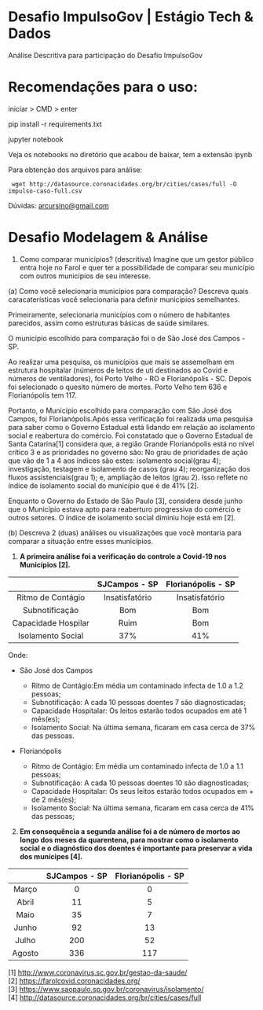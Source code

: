 # Desafio ImpulsoGov | Estágio Tech & Dados

Análise Descritiva para participação do Desafio ImpulsoGov



# Recomendações para o uso:

iniciar > CMD > enter

pip install -r requirements.txt

jupyter notebook

Veja os notebooks no diretório que acabou de baixar, tem a extensão ipynb

Para obtenção dos arquivos para análise:

```
 wget http://datasource.coronacidades.org/br/cities/cases/full -O impulso-caso-full.csv

```

Dúvidas: arcursino@gmail.com

# Desafio Modelagem & Análise

1. Como comparar municípios? (descritiva)
Imagine que um gestor público entra hoje no Farol e quer ter a possibilidade de comparar seu município com outros municípios de seu interesse. 

(a) Como você selecionaria municípios para comparação? Descreva quais caracaterísticas você selecionaria para definir municípios semelhantes. 

Primeiramente, selecionaria municípios com o número de habitantes parecidos, assim como estruturas básicas de saúde similares. 

O município escolhido para comparação foi o de São José dos Campos - SP.

Ao realizar uma pesquisa, os municípios que mais se assemelham em estrutura hospitalar (números de leitos de uti destinados ao Covid e números de ventiladores), foi Porto Velho - RO e Florianópolis - SC. 
Depois foi selecionado o quesito número de mortes. Porto Velho tem 636 e Florianópolis tem 117.

Portanto, o Município escolhido para comparação com São José dos Campos, foi Florianópolis.Após essa verificação foi realizada uma pesquisa para saber como o Governo Estadual está lidando em relação ao isolamento social e reabertura do comércio. Foi constatado que o Governo Estadual de Santa Catarina[1] considera que, a região Grande Florianópolis está no nível crítico 3 e as prioridades no governo são: No grau de prioridades de ação que vão de 1 a 4 aos índices são estes: isolamento social(grau 4); investigação, testagem e isolamento de casos (grau 4); reorganização dos fluxos assistenciais(grau 1); e, ampliação de leitos (grau 2). 
Isso reflete no índice de isolamento social do município que é de 41% [2].

Enquanto o Governo do Estado de São Paulo [3], considera desde junho que o Município estava apto para reaberturo progressiva do comércio e outros setores. O índice de isolamento social diminiu hoje está em [2].

(b) Descreva 2 (duas) análises ou visualizações que você montaria para comparar a situação entre esses municípios. 

1. **A primeira análise foi a verificação do controle a Covid-19 nos Municípios [2].**

|                    | **SJCampos - SP**  | **Florianópolis - SP** |
|:------------------:|:------------------:|:----------------------:|
|Ritmo de Contágio   | Insatisfatório     | Insatisfatório         |
|Subnotificação      | Bom                | Bom                    |
|Capacidade Hospilar | Ruim               | Bom                    |
|Isolamento Social   | 37%                | 41%                    |


Onde:
 - São José dos Campos  
    - Ritmo de Contágio:Em média um contaminado infecta de 1.0 a 1.2 pessoas;
    - Subnotificação: A cada 10 pessoas doentes 7 são diagnosticadas;
    - Capacidade Hospitalar: Os leitos estarão todos ocupados em até 1 mês(es);
    - Isolamento Social: Na última semana, ficaram em casa cerca de 37% das pessoas.

 - Florianópolis
    - Ritmo de Contágio: Em média um contaminado infecta de 1.0 a 1.1 pessoas;
    - Subnotificação: A cada 10 pessoas doentes 10 são diagnosticadas;
    - Capacidade Hospitalar: Os seus leitos estarão todos ocupados em + de 2 mês(es);
    - Isolamento Social: Na última semana, ficaram em casa cerca de 41% das pessoas;


2. **Em consequência a segunda análise foi a de número de mortos ao longo dos meses da quarentena, para mostrar como o isolamento social e o diagnóstico dos doentes é importante para preservar a vida dos munícipes [4].**

|           | **SJCampos - SP**  | **Florianópolis - SP** |
|:---------:|:------------------:|:----------------------:|
|Março      | 0                  | 0                      |
|Abril      | 11                 | 5                      |
|Maio       | 35                 | 7                      |
|Junho      | 92                 | 13                     |
|Julho      | 200                | 52                     |
|Agosto     | 336                | 117                    |



[1] http://www.coronavirus.sc.gov.br/gestao-da-saude/ <br>
[2] https://farolcovid.coronacidades.org/ <br>
[3] https://www.saopaulo.sp.gov.br/coronavirus/isolamento/ <br>
[4] http://datasource.coronacidades.org/br/cities/cases/full <br>
